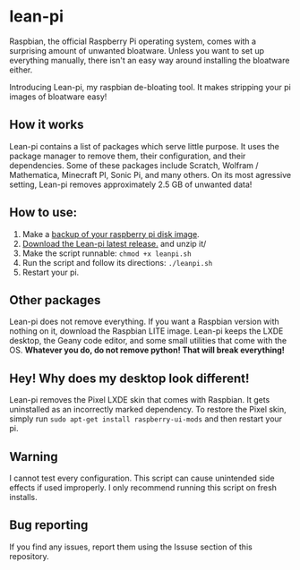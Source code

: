 # lean-pi

Raspbian, the official Raspberry Pi operating system, comes with a surprising amount of unwanted bloatware.
Unless you want to set up everything manually, there isn't an easy way around installing the bloatware either. 

Introducing Lean-pi, my raspbian de-bloating tool. It makes stripping your pi images of bloatware easy!

## How it works
Lean-pi contains a list of packages which serve little purpose. It uses the package manager to remove them, their configuration, and their dependencies.
Some of these packages include Scratch, Wolfram / Mathematica, Minecraft PI, Sonic Pi, and many others. On its most agressive setting, Lean-pi removes approximately 2.5 GB of unwanted data!

## How to use:
1) Make a [backup of your raspberry pi disk image](https://www.howtogeek.com/341944/how-to-clone-your-raspberry-pi-sd-card-for-foolproof-backup/). 
2) [Download the Lean-pi latest release.](https://github.com/Ravbug/lean-pi/releases) and unzip it/
3) Make the script runnable: `chmod +x leanpi.sh`
4) Run the script and follow its directions: `./leanpi.sh`
5) Restart your pi.

## Other packages
Lean-pi does not remove everything. If you want a Raspbian version with nothing on it, download the Raspbian LITE image. 
Lean-pi keeps the LXDE desktop, the Geany code editor, and some small utilities that come with the OS. 
**Whatever you do, do not remove python! That will break everything!**

## Hey! Why does my desktop look different! 
Lean-pi removes the Pixel LXDE skin that comes with Raspbian. It gets uninstalled as an incorrectly marked dependency.
To restore the Pixel skin, simply run 
```sudo apt-get install raspberry-ui-mods```
and then restart your pi. 

## Warning
I cannot test every configuration. This script can cause unintended side effects if used improperly. 
I only recommend running this script on fresh installs. 

## Bug reporting
If you find any issues, report them using the Issuse section of this repository. 
